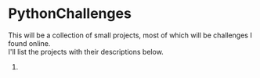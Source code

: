 # PythonChallenges  

This will be a collection of small projects, most of which will be challenges I found online.  
I'll list the projects with their descriptions below.  
  
1. 

